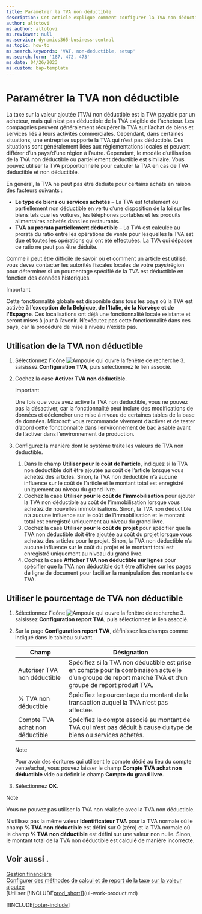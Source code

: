 ```yaml
---
title: Paramétrer la TVA non déductible
description: Cet article explique comment configurer la TVA non déductible dans Microsoft Dynamics 365 Business Central.
author: altotovi
ms.author: altotovi
ms.reviewer: null
ms.service: dynamics365-business-central
ms.topic: how-to
ms.search.keywords: 'VAT, non-deductible, setup'
ms.search.form: '187, 472, 473'
ms.date: 04/26/2023
ms.custom: bap-template
---
```


# <a name="set-up-non-deductible-vat"></a>Paramétrer la TVA non déductible

La taxe sur la valeur ajoutée (TVA) non déductible est la TVA payable par un acheteur, mais qui n’est pas déductible de la TVA exigible de l’acheteur. Les compagnies peuvent généralement récupérer la TVA sur l’achat de biens et services liés à leurs activités commerciales. Cependant, dans certaines situations, une entreprise supporte la TVA qui n’est pas déductible. Ces situations sont généralement liées aux réglementations locales et peuvent différer d’un pays/d’une région à l’autre. Cependant, le modèle d’utilisation de la TVA non déductible ou partiellement déductible est similaire. Vous pouvez utiliser la TVA proportionnelle pour calculer la TVA en cas de TVA déductible et non déductible.

En général, la TVA ne peut pas être déduite pour certains achats en raison des facteurs suivants :

- **Le type de biens ou services achetés** – La TVA est totalement ou partiellement non déductible en vertu d’une disposition de la loi sur les biens tels que les voitures, les téléphones portables et les produits alimentaires achetés dans les restaurants.
- **TVA au prorata partiellement déductible** – La TVA est calculée au prorata du ratio entre les opérations de vente pour lesquelles la TVA est due et toutes les opérations qui ont été effectuées. La TVA qui dépasse ce ratio ne peut pas être déduite.

Comme il peut être difficile de savoir où et comment un article est utilisé, vous devez contacter les autorités fiscales locales de votre pays/région pour déterminer si un pourcentage spécifié de la TVA est déductible en fonction des données historiques. 

> [!IMPORTANT]
> Cette fonctionnalité globale est disponible dans tous les pays où la TVA est activée **à l’exception de la Belgique, de l’Italie, de la Norvège et de l’Espagne**. Ces localisations ont déjà une fonctionnalité locale existante et seront mises à jour à l’avenir. N’exécutez pas cette fonctionnalité dans ces pays, car la procédure de mise à niveau n’existe pas.

## <a name="use-non-deductible-vat"></a>Utilisation de la TVA non déductible

1. Sélectionnez l’icône ![Ampoule qui ouvre la fenêtre de recherche 3.](media/ui-search/search_small.png "Dites-moi ce que vous voulez faire") saisissez **Configuration TVA**, puis sélectionnez le lien associé.
2. Cochez la case **Activer TVA non déductible**.

    > [!IMPORTANT]
    > Une fois que vous avez activé la TVA non déductible, vous ne pouvez pas la désactiver, car la fonctionnalité peut inclure des modifications de données et déclencher une mise à niveau de certaines tables de la base de données. Microsoft vous recommande vivement d’activer et de tester d’abord cette fonctionnalité dans l’environnement de bac à sable avant de l’activer dans l’environnement de production.

3. Configurez la manière dont le système traite les valeurs de TVA non déductible.

    1. Dans le champ **Utiliser pour le coût de l’article**, indiquez si la TVA non déductible doit être ajoutée au coût de l’article lorsque vous achetez des articles. Sinon, la TVA non déductible n’a aucune influence sur le coût de l’article et le montant total est enregistré uniquement au niveau du grand livre.
    2. Cochez la case **Utiliser pour le coût de l’immobilisation** pour ajouter la TVA non déductible au coût de l’immobilisation lorsque vous achetez de nouvelles immobilisations. Sinon, la TVA non déductible n’a aucune influence sur le coût de l’immobilisation et le montant total est enregistré uniquement au niveau du grand livre.
    3. Cochez la case **Utiliser pour le coût du projet** pour spécifier que la TVA non déductible doit être ajoutée au coût du projet lorsque vous achetez des articles pour le projet. Sinon, la TVA non déductible n’a aucune influence sur le coût du projet et le montant total est enregistré uniquement au niveau du grand livre.
    4. Cochez la case **Afficher TVA non déductible sur lignes** pour spécifier que la TVA non déductible doit être affichée sur les pages de ligne de document pour faciliter la manipulation des montants de TVA.

## <a name="use-the-non-deductible-vat-percentage"></a>Utiliser le pourcentage de TVA non déductible

1. Sélectionnez l’icône ![Ampoule qui ouvre la fenêtre de recherche 3.](media/ui-search/search_small.png "Dites-moi ce que vous voulez faire") saisissez **Configuration report TVA**, puis sélectionnez le lien associé.
2. Sur la page **Configuration report TVA**, définissez les champs comme indiqué dans le tableau suivant.

    | Champ | Désignation |
    |-------|-------------|
    | Autoriser TVA non déductible | Spécifiez si la TVA non déductible est prise en compte pour la combinaison actuelle d’un groupe de report marché TVA et d’un groupe de report produit TVA. |
    | % TVA non déductible | Spécifiez le pourcentage du montant de la transaction auquel la TVA n’est pas affectée. |
    | Compte TVA achat non déductible | Spécifiez le compte associé au montant de TVA qui n’est pas déduit à cause du type de biens ou services achetés. |

    > [!NOTE]
    > Pour avoir des écritures qui utilisent le compte dédié au lieu du compte vente/achat, vous pouvez laisser le champ **Compte TVA achat non déductible** vide ou définir le champ **Compte du grand livre**.

3. Sélectionnez **OK**.

> [!NOTE]
> Vous ne pouvez pas utiliser la TVA non réalisée avec la TVA non déductible.
>
> N’utilisez pas la même valeur **Identificateur TVA** pour la TVA normale où le champ **% TVA non déductible** est défini sur **0** (zéro) et la TVA normale où le champ **% TVA non déductible** est défini sur une valeur non nulle. Sinon, le montant total de la TVA non déductible est calculé de manière incorrecte.

## <a name="see-also"></a>Voir aussi .

[Gestion financière](finance.md)  
[Configurer des méthodes de calcul et de report de la taxe sur la valeur ajoutée](finance-setup-vat.md)  
[Utiliser [!INCLUDE[prod_short](includes/prod_short.md)]](ui-work-product.md)

[!INCLUDE[footer-include](includes/footer-banner.md)]
